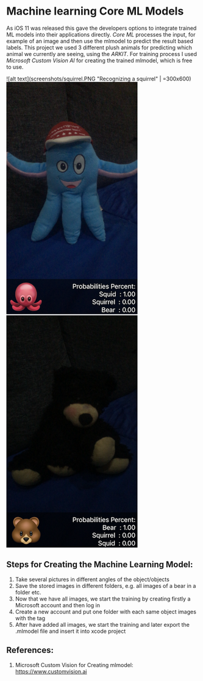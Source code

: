 # Machine learning Core ML Models

As iOS 11 was released this gave the developers options to integrate trained ML models into their applications directly. *Core ML* processes the input, for example of an image and then use the mlmodel to predict the result based labels.
This project we used 3 different plush animals for predicting which animal we currently are seeing, using the *ARKIT*. For training process I used *Microsoft Custom Vision AI* for creating the trained mlmodel, which is free to use. 

![alt text](screenshots/squirrel.PNG "Recognizing a squirrel" | =300x600)
![alt text](screenshots/squid.PNG "Recognizing a squid")
![alt text](screenshots/bear.PNG "Recognizing a bear")

## Steps for Creating the Machine Learning Model:
1. Take several pictures in different angles of the object/objects
2. Save the stored images in different folders, e.g. all images of a bear in a folder etc.
3. Now that we have all images, we start the training by creating firstly a Microsoft account and then log in
4. Create a new account and put one folder with each same object images with the tag
5. After have added all images, we start the training and later export the .mlmodel file and insert it into xcode project

## References:

1. Microsoft Custom Vision for Creating mlmodel:
https://www.customvision.ai


